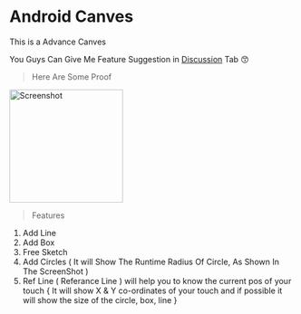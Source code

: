 # Android Canves

This is a Advance Canves 

You Guys Can Give Me Feature Suggestion in [Discussion](https://github.com/Siddhesh2377/Canves/discussions) Tab
😙

>Here Are Some Proof

<img src="https://github.com/Siddhesh2377/Canves/assets/67579112/51d3452d-6603-4d8b-bbe8-cc39520e90d4" alt="Screenshot" width="200">



>Features
1. Add Line
2. Add Box
3. Free Sketch
4. Add Circles ( It will Show The Runtime Radius Of Circle, As Shown In The ScreenShot )
5. Ref Line ( Referance Line )  will help you to know the current pos of your touch {
   It will show X & Y co-ordinates of your touch and if possible it will show the size of the circle, box, line
   }
